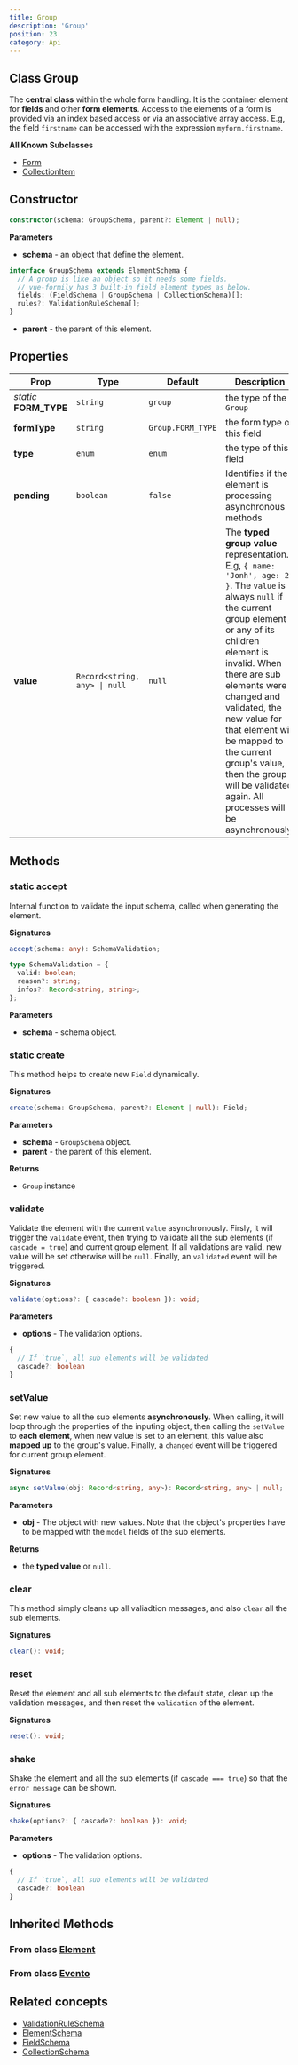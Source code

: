 ```yaml
---
title: Group
description: 'Group'
position: 23
category: Api
---
```


## Class Group
<tree :items="[
  { text: 'Evento', url: '/api/evento' },
  { text: 'Objeto', url: '/api/objeto' },
  { text: 'Element', url: '/api/form-element' },
  { text: 'Group' }
]"></tree>

The **central class** within the whole form handling. It is the container element for **fields** and other **form elements**. Access to the elements of a form is provided via an index based access or via an associative array access. E.g, the field `firstname` can be accessed with the expression `myform.firstname`.

**All Known Subclasses**
- [Form](/api/form)
- [CollectionItem](/api/collection-item)

## Constructor
```typescript
constructor(schema: GroupSchema, parent?: Element | null);
```

**Parameters**
- **schema** - an object that define the element.
```typescript
interface GroupSchema extends ElementSchema {
  // A group is like an object so it needs some fields.
  // vue-formily has 3 built-in field element types as below.
  fields: (FieldSchema | GroupSchema | CollectionSchema)[];
  rules?: ValidationRuleSchema[];
}
```
- **parent** - the parent of this element.

## Properties

| Prop | Type | Default | Description |
| ---- | ---- | ---------------- | ----------- |
| *static* **FORM_TYPE** | `string` | `group` | the type of the `Group` |
| **formType** <prop-infos readonly></prop-infos> | `string` | `Group.FORM_TYPE` | the form type of this field |
| **type** <prop-infos readonly></prop-infos> | `enum` | `enum` | the type of this field |
| **pending** <prop-infos readonly></prop-infos> | `boolean` | `false` | Identifies if the element is processing asynchronous methods |
| **value** | `Record<string, any> \| null` | `null` | The **typed group value** representation. E.g, `{ name: 'Jonh', age: 23 }`. The `value` is always `null` if the current group element or any of its children element is invalid. <alert> When there are sub elements were changed and validated, the new value for that element will be mapped to the current group's value, then the group will be validated again. All processes will be asynchronously. </alert> |

## Methods
### static accept
Internal function to validate the input schema, called when generating the element.

**Signatures**
```typescript
accept(schema: any): SchemaValidation;

type SchemaValidation = {
  valid: boolean;
  reason?: string;
  infos?: Record<string, string>;
};
```

**Parameters**
- **schema** - schema object.

### static create
This method helps to create new `Field` dynamically.

**Signatures**
```typescript
create(schema: GroupSchema, parent?: Element | null): Field;
```

**Parameters**
- **schema** - `GroupSchema` object. 
- **parent** - the parent of this element.

**Returns**
- `Group` instance

### validate
Validate the element with the current `value` asynchronously. Firsly, it will trigger the `validate` event, then trying to validate all the sub elements (if `cascade = true`) and current group element. If all validations are valid, new value will be set otherwise will be `null`. Finally, an `validated` event will be triggered.

**Signatures**
```typescript
validate(options?: { cascade?: boolean }): void;
```

**Parameters**
- **options** - The validation options.
```typescript
{
  // If `true`, all sub elements will be validated
  cascade?: boolean
}
```

### setValue
Set new value to all the sub elements **asynchronously**. When calling, it will loop through the properties of the inputing object, then calling the `setValue` to **each element**, when new value is set to an element, this value also **mapped up** to the group's value. Finally, a `changed` event will be triggered for current group element.

**Signatures**
```typescript
async setValue(obj: Record<string, any>): Record<string, any> | null;
```

**Parameters**
- **obj** - The object with new values. Note that the object's properties have to be mapped with the `model` fields of the sub elements.

**Returns**
- the **typed value** or `null`.

### clear
This method simply cleans up all valiadtion messages, and also `clear` all the sub elements.

**Signatures**
```typescript
clear(): void;
```

### reset
Reset the element and all sub elements to the default state, clean up the validation messages, and then reset the `validation` of the element.

**Signatures**
```typescript
reset(): void;
```

### shake
Shake the element and all the sub elements (if `cascade === true`) so that the `error message` can be shown.

**Signatures**
```typescript
shake(options?: { cascade?: boolean }): void;
```

**Parameters**
- **options** - The validation options.
```typescript
{
  // If `true`, all sub elements will be validated
  cascade?: boolean
}
```

## Inherited Methods
### From class [Element](/api/element)
<InheritedMethods name="element"></InheritedMethods>

### From class [Evento](/api/evento)
<InheritedMethods name="evento"></InheritedMethods>

## Related concepts
- [ValidationRuleSchema](/api/validation#constructor)
- [ElementSchema](/api/element#constructor)
- [FieldSchema](/api/field#constructor)
- [CollectionSchema](/api/collection#constructor)
